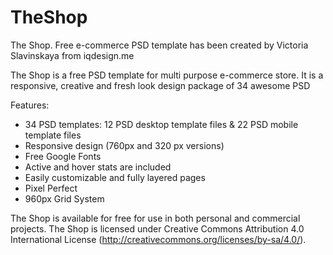 # TheShop
The Shop. Free e-commerce PSD template has been created by Victoria Slavinskaya from iqdesign.me

The Shop is a free PSD template for multi purpose e-commerce store. It is a responsive, creative and fresh look design package of 34 awesome PSD 

Features:

- 34 PSD templates: 12 PSD desktop template files & 22 PSD mobile template files 
- Responsive design (760px and 320 px versions)
- Free Google Fonts
- Active and hover stats are included
- Easily customizable and fully layered pages
- Pixel Perfect
- 960px Grid System

The Shop is available for free for use in both personal and commercial projects. The Shop is licensed under Creative Commons Attribution 4.0 International License (http://creativecommons.org/licenses/by-sa/4.0/).
